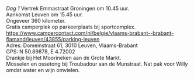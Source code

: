 *Dag 1*
Vertrek Emmastraat Groningen om 10.45 uur.    
Aankomst Leuven om 15.45 uur.    
Ongeveer 360 kilometer.    
Gratis camperplek op parkeerplaats bij sportcomplex.    
https://www.campercontact.com/nl/belgie/vlaams-brabant--brabant-flamand/leuven/43855/parking-leuven    
Adres: Domeinstraat 61, 3010 Leuven, Vlaams-Brabant    
GPS: N 50.89878, E 4.72002        
Drankje bij Het Moorineken aan de Grote Markt.    
Mosselen en ossetong bij Troubadour aan de Munstraat. Nat pak voor Willy omdat water en wijn omvielen.    